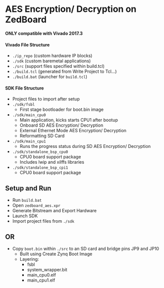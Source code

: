 # AES Encryption/ Decryption on ZedBoard

**ONLY compatible with Vivado 2017.3**

#### Vivado File Structure
* `./ip_repo` (custom hardware IP blocks)
* `./sdk` (custom baremetal applications)
* `./src` (support files specified within build.tcl)
* `./build.tcl` (generated from Write Project to Tcl...)
* `./build.bat` (launcher for `build.tcl`)

#### SDK File Structure
  * Project files to import after setup 
* `./sdk/fsbl`
  * First stage bootloader for boot.bin image
* `./sdk/main_cpu0`
  * Main application, kicks starts CPU1 after bootup
  * Onboard SD AES Encryption/ Decryption
  * External Ethernet Mode AES Encryption/ Decryption
  * Reformatting SD Card
* `./sdk/main_cpu1`
  * Runs the progress status during SD AES Encryption/ Decryption
* `./sdk/standalone_bsp_cpu0`
  * CPU0 board support package
  * Includes lwip and xilffs libraries
* `./sdk/standalone_bsp_cpi1`
  * CPU0 board support package

## Setup and Run
* Run `build.bat`
* Open `zedboard_aes.xpr`
* Generate Bitstream and Export Hardware
* Launch SDK
* Import project files from `./sdk`
## OR
* Copy `boot.bin` within `./src` to an SD card and bridge pins JP9 and JP10
  * Built using Create Zynq Boot Image
  * Layering:
    * fsbl
    * system_wrapper.bit
    * main_cpu0.elf
    * main_cpu1.elf